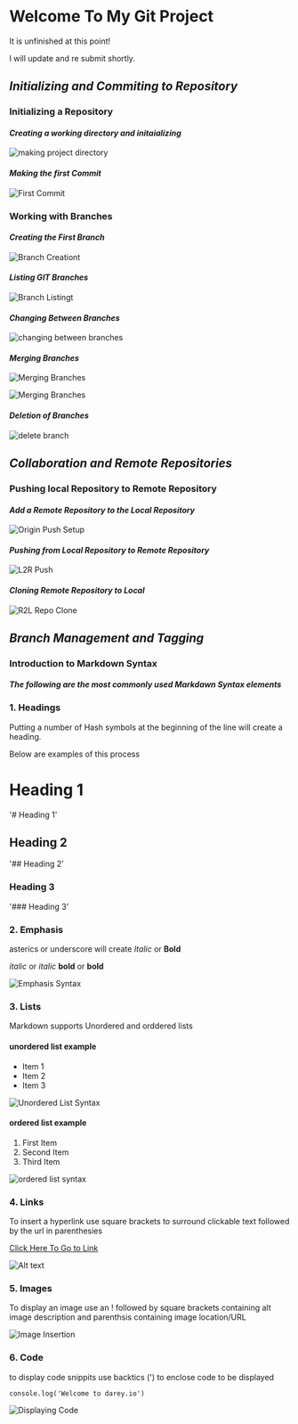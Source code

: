 # **Welcome To My Git Project**

It is unfinished at this point!

 I will update and re submit shortly.

## ***Initializing and Commiting to Repository***

### **Initializing a Repository**

#### *Creating a working directory and initaializing*

![making project directory](Screens/mkdir-cd-gitinit.png)

#### *Making the first Commit*

![First Commit](Screens/first-commit.png)

### **Working with Branches**

#### *Creating the First Branch*

![Branch Creationt](Screens/branch-creation.png)

#### *Listing GIT Branches*

![Branch Listingt](Screens/branch-list.png)

#### *Changing Between Branches*

![changing between branches](<Screens/changing branch.png>)

#### *Merging Branches*

![Merging Branches](Screens/Git-merge-branch.png)

![Merging Branches](Screens/merging-banches.png)

#### *Deletion of Branches*

![delete branch](Screens/branch-delete.png)

## ***Collaboration and Remote Repositories***

### **Pushing local Repository to Remote Repository**

#### *Add a Remote Repository to the Local Repository*

![Origin Push Setup](<Screens/Set origin to push to remote.png>)

#### *Pushing from Local Repository to Remote Repository*

![L2R Push](<Screens/Set origin to push to remote.png>)

#### *Cloning Remote Repository to Local*

![R2L Repo Clone](<Remote Clone.png>)

## ***Branch Management and  Tagging***

### **Introduction to Markdown Syntax**

#### *The following are the most commonly used Markdawn Syntax elements*

### **1. Headings**

Putting a number of Hash symbols at the beginning of the line will create a heading.

Below are examples of this process
# Heading 1

'# Heading 1'
## Heading 2

'## Heading 2'
### Heading 3

'### Heading 3'

### **2. Emphasis**

asterics or underscore will create *Italic* or **Bold**


*italic* or _italic_
**bold** or __bold__

![Emphasis Syntax](<emphasys syntax (2).png>)

### **3. Lists**

Markdown supports Unordered and orddered lists

#### unordered list example

- Item 1
- Item 2
- Item 3

![Unordered List Syntax](<UnorderedList Syntax.png>)

#### ordered list example

1. First Item
2. Second Item
3. Third Item

![ordered list syntax](<Ordered List Syntax.png>)

### 4. **Links**

To insert a hyperlink use square brackets to surround clickable text followed by the url in parenthesies

[Click Here To Go to Link](r.mtdv.me/articles/DevOps)

![Alt text](<Hyper Link Example.png>)

### 5. **Images**

To display an image  use an ! followed by square brackets containing alt image description and parenthsis containing image location/URL

![Image Insertion](<Image Insertion (2).png>)

### 6. **Code**

to display code snippits use backtics (') to enclose code to be displayed

`console.log('Welcome to darey.io')`

![Displaying Code](<code display.png>)
